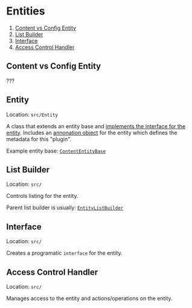 # Entities

1. [Content vs Config Entity](#content-vs-config-entity)
1. [List Builder](#list-builder)
2. [Interface](#interface)
3. [Access Control Handler](#access-control-handler)

## Content vs Config Entity

???

## Entity

Location: `src/Entity`

A class that extends an entity base and [implements the interface for the entity](#interface). Includes an [annonation object](https://api.drupal.org/api/drupal/core%21core.api.php/group/annotation/8) for the entity which defines the metadata for this "plugin".

Example entity base: [`ContentEntityBase`](https://github.com/drupal/drupal/blob/8.0.x/core/lib/Drupal/Core/Entity/ContentEntityBase.php)

## List Builder

Location: `src/`

Controls listing for the entity.

Parent list builder is usually: [`EntityListBuilder`](https://github.com/drupal/drupal/blob/8.0.x/core/lib/Drupal/Core/Entity/EntityListBuilder.php)

## Interface

Location: `src/`

Creates a programatic `interface` for the entity.

## Access Control Handler

Location: `src/`

Manages access to the entity and actions/operations on the entity.
